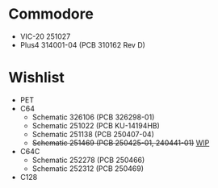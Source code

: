 # Commodore
* VIC-20 251027
* Plus4 314001-04 (PCB 310162 Rev D)

# Wishlist
* PET
* C64
  * Schematic 326106 (PCB 326298-01)
  * Schematic 251022 (PCB KU-14194HB)
  * Schematic 251138 (PCB 250407-04)
  * ~~Schematic 251469 (PCB 250425-01, 240441-01)~~ [WIP](https://github.com/Cumbayah/bit-preserve/tree/Commodore/C64/251469)
* C64C
  * Schematic 252278 (PCB 250466)
  * Schematic 252312 (PCB 250469)
* C128

